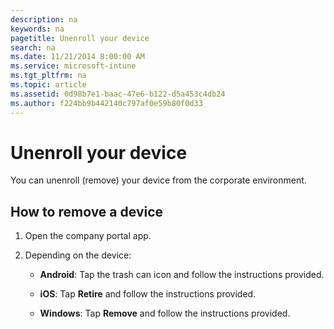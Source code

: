 ```yaml
---
description: na
keywords: na
pagetitle: Unenroll your device
search: na
ms.date: 11/21/2014 8:00:00 AM
ms.service: microsoft-intune
ms.tgt_pltfrm: na
ms.topic: article
ms.assetid: 0d98b7e1-baac-47e6-b122-d5a453c4db24
ms.author: f224bb9b442140c797af0e59b80f0d33
---
```

# Unenroll your device
You can unenroll (remove) your device from the corporate environment.

## How to remove a device

1. Open the company portal app.

2. Depending on the device:

   - **Android**: Tap the trash can icon and follow the instructions provided.

   - **iOS**: Tap **Retire** and follow the instructions provided.

   - **Windows**: Tap **Remove** and follow the instructions provided.

